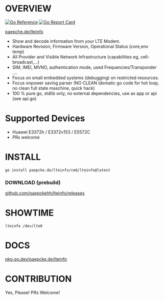 # OVERVIEW
[![Go Reference](https://pkg.go.dev/badge/paepcke.de/lteinfo.svg)](https://pkg.go.dev/paepcke.de/lteinfo) [![Go Report Card](https://goreportcard.com/badge/paepcke.de/lteinfo)](https://goreportcard.com/report/paepcke.de/lteinfo)

[paepche.de/lteinfo](https://paepcke.de/lteinfo/)

- Show and decode information from your LTE Modem.
- Hardware Revision, Firmware Version, Operational Status (core,env temp)
- All Provider and Visible Network Infrastructure (capabilities eg, cell-broadcast,...)
- SIM, IMEI, MVNO, authentication mode, used Frequencies/Transponder ....
- Focus on small embedded systems (debugging) on restricted resources.
- Focus onpower saving parser (NO CLEAN idomatic go code for hot loop, no clean full state maschine, quick hack)
- 100 % pure go, stdlib only, no external dependencies, use as app or api (see api.go)

# Supported Devices 

- Huawei E3372h / E3372v153 / E5572C
- PRs welcome 

# INSTALL
```
go install paepcke.de/lteinfo/cmd/lteinfo@latest
```

### DOWNLOAD (prebuild)

[github.com/paepckehh/lteinfo/releases](https://github.com/paepckehh/lteinfo/releases)

# SHOWTIME 

```Shell
lteinfo /dev/lte0
```
# DOCS

[pkg.go.dev/paepcke.de/lteinfo](https://pkg.go.dev/paepcke.de/lteinfo)

# CONTRIBUTION

Yes, Please! PRs Welcome! 
